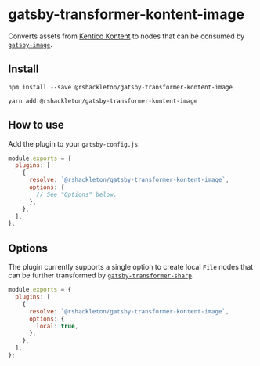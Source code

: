 # gatsby-transformer-kontent-image

Converts assets from [Kentico Kontent](https://kontent.ai/) to nodes that can be consumed by [`gatsby-image`](https://www.gatsbyjs.org/packages/gatsby-image/).

## Install

```
npm install --save @rshackleton/gatsby-transformer-kontent-image
```

```
yarn add @rshackleton/gatsby-transformer-kontent-image
```

## How to use

Add the plugin to your `gatsby-config.js`:

```js
module.exports = {
  plugins: [
    {
      resolve: `@rshackleton/gatsby-transformer-kontent-image`,
      options: {
        // See "Options" below.
      },
    },
  ],
};
```

## Options

The plugin currently supports a single option to create local `File` nodes that can be further transformed by [`gatsby-transformer-sharp`](https://www.gatsbyjs.org/packages/gatsby-transformer-sharp/).

```js
module.exports = {
  plugins: [
    {
      resolve: `@rshackleton/gatsby-transformer-kontent-image`,
      options: {
        local: true,
      },
    },
  ],
};
```
